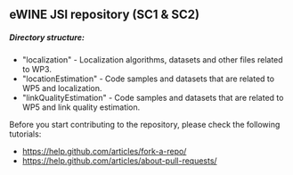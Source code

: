 ## eWINE JSI repository (SC1 & SC2)

##### Directory structure:
- "localization" - Localization algorithms, datasets and other files related to WP3.
- "locationEstimation" - Code samples and datasets that are related to WP5 and localization.
- "linkQualityEstimation" - Code samples and datasets that are related to WP5 and link quality estimation.

Before you start contributing to the repository, please check the following tutorials:
- https://help.github.com/articles/fork-a-repo/
- https://help.github.com/articles/about-pull-requests/

